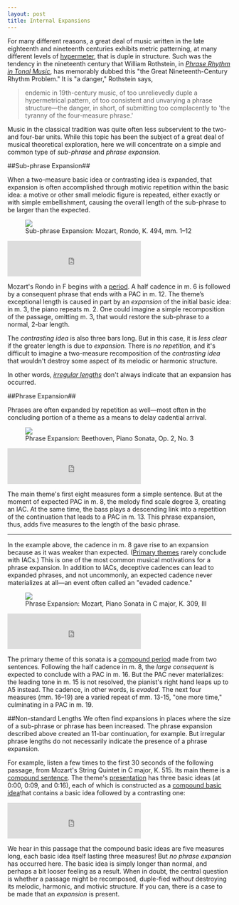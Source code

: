 ```yaml
---
layout: post
title: Internal Expansions
---
```


For many different reasons, a great deal of music written in the late eighteenth and nineteenth centuries exhibits metric patterning, at many different levels of [hypermeter](https://courses.music.indiana.edu/rhythm/illustrations/hypermeter.html), that is duple in structure. Such was the tendency in the nineteenth century that William Rothstein, in [*Phrase Rhythm in Tonal Music*](https://openlibrary.org/works/OL4649619W/Phrase_rhythm_in_tonal_music), has memorably dubbed this "the Great Nineteenth-Century Rhythm Problem." It is "a danger," Rothstein says,
<blockquote>endemic in 19th-century music, of too unrelievedly duple a hypermetrical pattern, of too consistent and unvarying a phrase structure—the danger, in short, of submitting too complacently to 'the tyranny of the four-measure phrase.'</blockquote>

Music in the classical tradition was quite often less subservient to the two- and four-bar units. While this topic has been the subject of a great deal of musical theoretical exploration, here we will concentrate on a simple and common type of *sub-phrase* and *phrase expansion*. 

##Sub-phrase Expansion##

When a two-measure basic idea or contrasting idea is expanded, that expansion is often accomplished through motivic repetition within the basic idea: a motive or other small melodic figure is repeated, either exactly or with simple embellishment, causing the overall length of the sub-phrase to be larger than the expected.  

<figure>	
  <img src="Graphics/form/k494.png">
  <figcaption>Sub-phrase Expansion: Mozart, Rondo, K. 494, mm. 1–12</figcaption>
</figure>
	
<iframe src="https://embed.spotify.com/?uri=spotify:track:78LK9tbF0jwOd4PYtk42WD" width="300" height="80" frameborder="0" allowtransparency="true"></iframe>
	
Mozart's Rondo in F begins with a [period](period.html). A half cadence in m. 6 is followed by a consequent phrase that ends with a PAC in m. 12. The theme’s exceptional length is caused in part by an *expansion* of the initial basic idea: in m. 3, the piano repeats m. 2. One could imagine a simple recomposition of the passage, omitting m. 3, that would restore the sub-phrase to a normal, 2-bar length.

The *contrasting idea* is also three bars long. But in this case, it is *less clear* if the greater length is due to *expansion.* There is *no repetition,* and it's difficult to imagine a two-measure recomposition of the *contrasting idea* that wouldn't destroy some aspect of its melodic or harmonic structure. 

In other words, [*irregular lengths*](internalExpansions.html#non-standard-lengths) don't always indicate that an expansion has occurred.

##Phrase Expansion##

Phrases are often expanded by repetition as well—most often in the concluding portion of a theme as a means to delay cadential arrival.
		
<figure>	
  <img src="Graphics/form/op2no3.png">
  <figcaption>Phrase Expansion: Beethoven, Piano Sonata, Op. 2, No. 3</figcaption>
</figure>
	
<iframe src="https://embed.spotify.com/?uri=spotify:track:5wi0p2gHWFYSwnjgHSYEP3" width="300" height="80" frameborder="0" allowtransparency="true"></iframe>
	
The main theme's first eight measures form a simple sentence. But at the moment of expected PAC in m. 8, the melody find scale degree 3, creating an IAC. At the same time, the bass plays a descending link into a repetition of the continuation that leads to a PAC in m. 13. This phrase expansion, thus, adds five measures to the length of the basic phrase. 

<hr>

In the example above, the cadence in m. 8 gave rise to an expansion because as it was weaker than expected. ([Primary themes](sonataThematicModules.html#primary-theme-module-p) rarely conclude with IACs.) This is one of the most common musical motivations for a phrase expansion. In addition to IACs, deceptive cadences can lead to expanded phrases, and not uncommonly, an expected cadence never materializes at all—an event often called an "evaded cadence."

<figure>	
  <img src="Graphics/form/k309.png">
  <figcaption>Phrase Expansion: Mozart, Piano Sonata in C major, K. 309, III</figcaption>
</figure>

<iframe src="https://embed.spotify.com/?uri=spotify:track:7DsGTbl7EABrY5GK6Dza9P" width="300" height="80" frameborder="0" allowtransparency="true"></iframe>

The primary theme of this sonata is a [compound period](compoundPeriod.html#a-compound-period-comprised-of-two-sentences) made from two sentences. Following the half cadence in m. 8, the *large consequent* is expected to conclude with a PAC in m. 16. But the PAC never materializes: the leading tone in m. 15 is not resolved, the pianist's right hand leaps up to A5 instead. The cadence, in other words, is *evaded*. The next four measures (mm. 16–19) are a varied repeat of mm. 13-15, "one more time," culminating in a PAC in m. 19.

##Non-standard Lengths
We often find expansions in places where the size of a sub-phrase or phrase has been increased. The phrase expansion described above created an 11-bar continuation, for example. But irregular phrase lengths do not necessarily indicate the presence of a phrase expansion. 

For example, listen a few times to the first 30 seconds of the following passage, from Mozart's String Quintet in C major, K. 515. Its main theme is a [compound sentence](compoundSentence.html). The theme's [presentation](themeFunctions.html#presentation) has three basic ideas (at 0:00, 0:09, and 0:16), each of which is constructed as a [compound basic idea](hybridThemes.html#compound-basic-idea)that contains a basic idea followed by a contrasting one:

<iframe src="https://embed.spotify.com/?uri=spotify%3Atrack%3A0Mkcj2eA2EMqMGfzwCnd0u" width="300" height="80" frameborder="0" allowtransparency="true"></iframe>
   
We hear in this passage that the compound basic ideas are five measures long, each basic idea itself lasting three measures! But *no phrase expansion* has occurred here. The basic idea is simply longer than normal, and perhaps a bit looser feeling as a result. When in doubt, the central question is whether a passage might be recomposed, duple-fied *without* destroying its melodic, harmonic, and motivic structure. If you can, there is a case to be made that an *expansion* is present.


